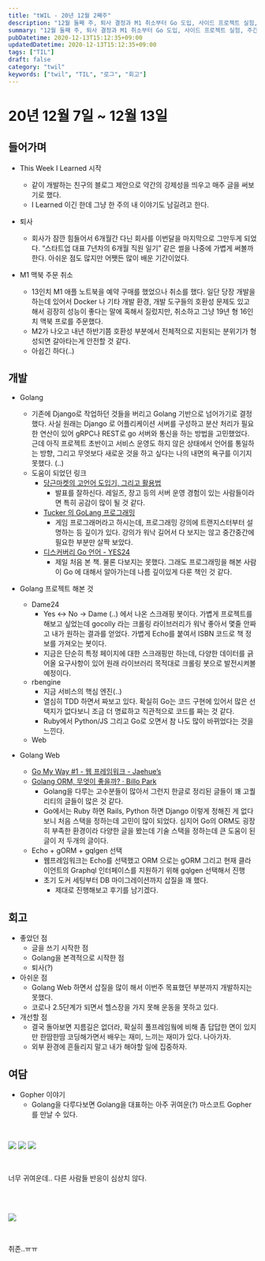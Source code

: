 ```yaml
---
title: "tWIL - 20년 12월 2째주"
description: "12월 둘째 주, 퇴사 결정과 M1 취소부터 Go 도입, 사이드 프로젝트 실험, 주간 Try/Keep/Problem까지 기록한 첫 tWIL 로그."
summary: "12월 둘째 주, 퇴사 결정과 M1 취소부터 Go 도입, 사이드 프로젝트 실험, 주간 Try/Keep/Problem까지 기록한 첫 tWIL 로그. 20년 12월 7일 ~ 12월 13일 들어가며 This Week I Learned 시작 같이 개발하는 친구의 블로그 제안으로 약간의 강제성을..."
pubDatetime: 2020-12-13T15:12:35+09:00
updatedDatetime: 2020-12-13T15:12:35+09:00
tags: ["TIL"]
draft: false
category: "twil"
keywords: ["twil", "TIL", "로그", "회고"]
---
```


# 20년 12월 7일 ~ 12월 13일

## 들어가며

- This Week I Learned 시작
  - 같이 개발하는 친구의 블로그 제안으로 약간의 강제성을 띄우고 매주 글을 써보기로 했다.
  - I Learned 이긴 한데 그냥 한 주의 내 이야기도 남길려고 한다.

- 퇴사
  - 회사가 잠깐 힘들어서 6개월간 다닌 회사를 이번달을 마지막으로 그만두게 되었다. “스타트업 대표 7년차의 6개월 직원 일기” 같은 썰을 나중에 가볍게 써볼까 한다. 아쉬운 점도 많지만 어쨋든 많이 배운 기간이었다.

- M1 맥북 주문 취소
  - 13인치 M1 애플 노트북을 예약 구매를 했었으나 취소를 했다. 일단 당장 개발을 하는데 있어서 Docker 나 기타 개발 환경, 개발 도구들의 호환성 문제도 있고 해서 굉장히 성능이 좋다는 말에 혹해서 질렀지만, 취소하고 그냥 19년 형 16인치 맥북 프로를 주문했다.
  - M2가 나오고 내년 하반기쯤 호환성 부분에서 전체적으로 지원되는 분위기가 형성되면 갈아타는게 안전할 것 같다.
  - 아쉽긴 하다(..)

## 개발

- Golang
  - 기존에 Django로 작업하던 것들을 버리고 Golang 기반으로 넘어가기로 결정했다. 사실 원래는 Django 로 어플리케이션 서버를 구성하고 분산 처리가 필요한 연산이 있어 gRPC나 REST로 go 서버와 통신을 하는 방법을 고민했었다. 근데 아직 프로젝트 초반이고 서비스 운영도 하지 않은 상태에서 언어를 통일하는 방향, 그리고 무엇보다 새로운 것을 하고 싶다는 나의 내면의 욕구를 이기지 못했다. (..)
  - 도움이 되었던 링크
    - [당근마켓의 고언어 도입기, 그리고 활용법](https://www.youtube.com/watch?v=mLIthm96u2Q)
      - 발표를 잘하신다. 레일즈, 장고 등의 서버 운영 경험이 있는 사람들이라면 특히 공감이 많이 될 것 같다.
    - [Tucker 의 GoLang 프로그래밍]([YouTube]https://www.youtube.com/channel/UCZp_ftx6UB_32VfVmlS3o_A)
      - 게임 프로그래머라고 하시는데, 프로그래밍 강의에 트랜지스터부터 설명하는 등 깊이가 있다. 강의가 워낙 길어서 다 보지는 않고 중간중간에 필요한 부분만 살짝 보았다.
    - [디스커버리 Go 언어 - YES24](http://www.yes24.com/Product/Goods/24759320)
      - 제일 처음 본 책. 물론 다보지는 못했다. 그래도 프로그래밍을 해본 사람이 Go 에 대해서 알아가는데 나름 깊이있게 다룬 책인 것 같다.

- Golang 프로젝트 해본 것
  - Dame24
    - Yes \<-> No -> Dame (..) 에서 나온 스크래핑 봇이다. 가볍게 프로젝트를 해보고 싶었는데 gocolly 라는 크롤링 라이브러리가 워낙 좋아서 몇줄 안짜고 내가 원하는 결과를 얻었다. 가볍게 Echo를 붙여서 ISBN 코드로 책 정보를 가져오는 봇이다.
    - 지금은 단순히 특정 페이지에 대한 스크래핑만 하는데, 다양한 데이터를 긁어올 요구사항이 있어 원래 라이브러리 목적대로 크롤링 봇으로 발전시켜볼 예정이다.
  - rbengine
    - 지금 서비스의 핵심 엔진(..)
    - 열심히 TDD 하면서 짜보고 있다. 확실히 Go는 코드 구현에 있어서 많은 선택지가 없다보니 조금 더 명료하고 직관적으로 코드를 짜는 것 같다.
    - Ruby에서 Python/JS 그리고 Go로 오면서 참 나도 많이 바뀌었다는 것을 느낀다.
  - Web

- Golang Web
  - [Go My Way #1 - 웹 프레임워크 - Jaehue’s](https://jaehue.github.io/post/go-my-way-1-webframework/)
  - [Golang ORM, 무엇이 좋을까? · Billo Park](https://blog.billo.io/devposts/go_orm_recommandation/)
    - Golang을 다루는 고수분들이 많아서 그런지 한글로 정리된 글들이 꽤 고퀄리티의 글들이 많은 것 같다.
    - Go에서는 Ruby 하면 Rails, Python 하면 Django 이렇게 정해진 게 없다보니 처음 스택을 정하는데 고민이 많이 되었다. 심지어 Go의 ORM도 굉장히 부족한 환경이라 다양한 글을 봤는데 기술 스택을 정하는데 큰 도움이 된 글이 저 두개의 글이다.
  - Echo + gORM + gqlgen 선택
    - 웹프레임워크는 Echo를 선택했고 ORM 으로는 gORM 그리고 현재 클라이언트의 Graphql 인터페이스를 지원하기 위해 gqlgen 선택해서 진행
    - 초기 도커 세팅부터 DB 마이그레이션까지 삽질을 꽤 했다.
      - 제대로 진행해보고 후기를 남기겠다.

## 회고

- 좋았던 점
  - 글을 쓰기 시작한 점
  - Golang을 본격적으로 시작한 점
  - 퇴사(?)
- 아쉬운 점
  - Golang Web 하면서 삽질을 많이 해서 이번주 목표했던 부분까지 개발하지는 못했다.
  - 코로나 2.5단계가 되면서 헬스장을 가지 못해 운동을 못하고 있다.
- 개선할 점
  - 결국 돌아보면 지름길은 없더라, 확실히 풀프레임웤에 비해 좀 답답한 면이 있지만 한땀한땀 코딩해가면서 배우는 재미, 느끼는 재미가 있다. 나아가자.
  - 외부 환경에 흔들리지 말고 내가 해야할 일에 집중하자.

## 여담

- Gopher 이야기
  - Golang을 다루다보면 Golang을 대표하는 아주 귀여운(?) 마스코트 Gopher를 만날 수 있다.

<br />

![](https://i.imgur.com/7SQzSnp.png)
![](https://i.imgur.com/W47YwIl.png)
![](https://i.imgur.com/HoFd5HG.png)

<br />

너무 귀여운데.. 다른 사람들 반응이 심상치 않다.

<br />

<br />

![](https://i.imgur.com/SsZlszw.png)

<br />

취존..ㅠㅠ
